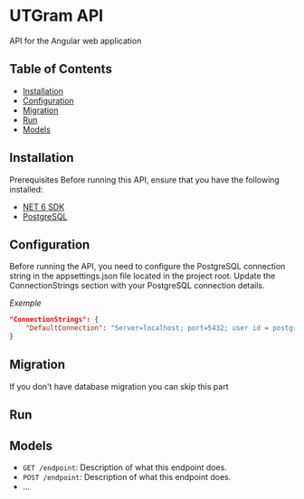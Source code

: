 # UTGram API
API for the Angular web application 

## Table of Contents

- [Installation](#installation)
- [Configuration](#configuration)
- [Migration](#migration)
- [Run](#run)
- [Models](#models)

## Installation

Prerequisites
Before running this API, ensure that you have the following installed:

- [NET 6 SDK](https://dotnet.microsoft.com/en-us/download/dotnet/6.0)
- [PostgreSQL](https://www.postgresql.org/download/)

## Configuration 
Before running the API, you need to configure the PostgreSQL connection string in the appsettings.json file located in the project root. Update the ConnectionStrings section with your PostgreSQL connection details.

_Exemple_
``` json
"ConnectionStrings": {
    "DefaultConnection": "Server=localhost; port=5432; user id = postgres; password = 0000; database=utgram; pooling=true; includeErrorDetail=true;"
}
```
## Migration
If you don't have database migration you can skip this part



## Run

## Models


- `GET /endpoint`: Description of what this endpoint does.
- `POST /endpoint`: Description of what this endpoint does.
- ...
